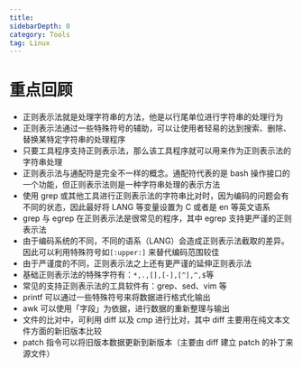```yaml
---
title: 
sidebarDepth: 0 
category: Tools 
tag: Linux
---
```

# 重点回顾

- 正则表示法就是处理字符串的方法，他是以行尾单位进行字符串的处理行为
- 正则表示法通过一些特殊符号的辅助，可以让使用者轻易的达到搜索、删除、替换某特定字符串的处理程序
- 只要工具程序支持正则表示法，那么该工具程序就可以用来作为正则表示法的字符串处理
- 正则表示法与通配符是完全不一样的概念。通配符代表的是 bash 操作接口的一个功能，但正则表示法则是一种字符串处理的表示方法
- 使用 grep 或其他工具进行正则表示法的字符串比对时，因为编码的问题会有不同的状态，因此最好将 LANG 等变量设置为 C 或者是 en 等英文语系
- grep 与 egrep 在正则表示法是很常见的程序，其中 egrep 支持更严谨的正则表示法
- 由于编码系统的不同，不同的语系（LANG）会造成正则表示法截取的差异。因此可以利用特殊符号如`[:upper:]` 来替代编码范围较佳
- 由于严谨度的不同，正则表示法之上还有更严谨的延伸正则表示法
- 基础正则表示法的特殊字符有：`*,.,[],[-],[^],^,$`等
- 常见的支持正则表示法的工具软件有：grep、sed、vim 等
- printf 可以通过一些特殊符号来将数据进行格式化输出
- awk 可以使用「字段」为依据，进行数据的重新整理与输出
- 文件的比对中，可利用 diff 以及 cmp 进行比对，其中 diff 主要用在纯文本文件方面的新旧版本比较
- patch 指令可以将旧版本数据更新到新版本（主要由 diff 建立 patch 的补丁来源文件）


